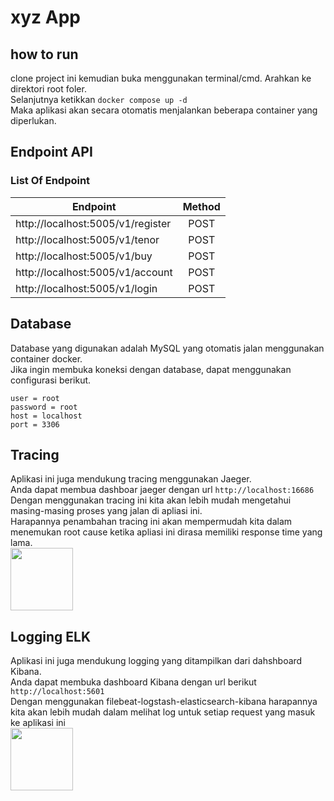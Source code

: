 # xyz App
## how to run 
clone project ini kemudian buka menggunakan terminal/cmd. Arahkan ke direktori root foler. <br>
Selanjutnya ketikkan `docker compose up -d` <br>
Maka aplikasi akan secara otomatis menjalankan beberapa container yang diperlukan.

## Endpoint API
### List Of Endpoint
| Endpoint  | Method |
| ------------- |:------:|
| http://localhost:5005/v1/register|  POST  |
| http://localhost:5005/v1/tenor|  POST  |
| http://localhost:5005/v1/buy|  POST  |
| http://localhost:5005/v1/account|  POST  |
| http://localhost:5005/v1/login|  POST  |<br>

## Database
Database yang digunakan adalah MySQL yang otomatis jalan menggunakan container docker. <br>
Jika ingin membuka koneksi dengan database, dapat menggunakan configurasi berikut. <br>
```
user = root
password = root
host = localhost
port = 3306
```

## Tracing
Aplikasi ini juga mendukung tracing menggunakan Jaeger. <br>
Anda dapat membua dashboar jaeger dengan url `http://localhost:16686` <br>
Dengan menggunakan tracing ini kita akan lebih mudah mengetahui masing-masing proses yang jalan di apliasi ini. <br>
Harapannya penambahan tracing ini akan mempermudah kita dalam menemukan root cause ketika apliasi ini dirasa memiliki response time yang lama.<br>
[<img src="https://drive.google.com/uc?export=view&amp;id=1O46mhOzEEtgjzJYrhU-396Gnb7KHcOlT" width="100"/>](https://drive.google.com/uc?export=view&id=1O46mhOzEEtgjzJYrhU-396Gnb7KHcOlT)

## Logging ELK
Aplikasi ini juga mendukung logging yang ditampilkan dari dahshboard Kibana.<br>
Anda dapat membuka dashboard Kibana dengan url berikut `http://localhost:5601` <br>
Dengan menggunakan filebeat-logstash-elasticsearch-kibana harapannya kita akan lebih mudah dalam melihat log untuk setiap request yang masuk ke aplikasi ini<br>
[<img src="https://drive.google.com/uc?export=view&amp;id=1O46mhOzEEtgjzJYrhU-396Gnb7KHcOlT" width="100"/>](https://drive.google.com/uc?export=view&id=1O46mhOzEEtgjzJYrhU-396Gnb7KHcOlT)
